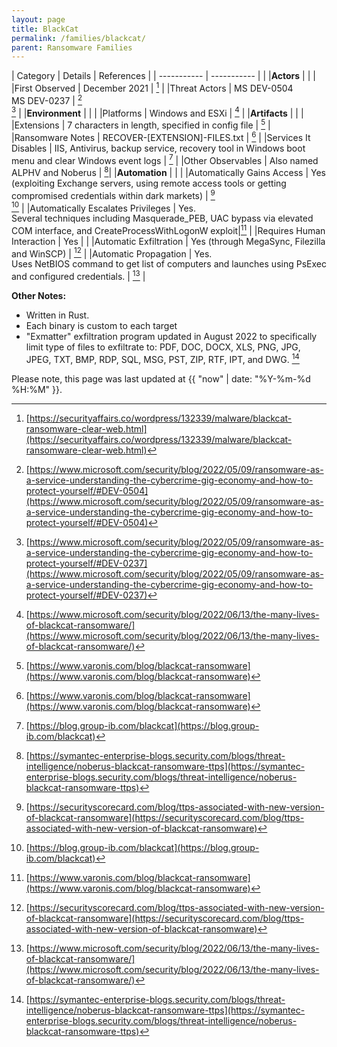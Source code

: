 ```yaml
---
layout: page
title: BlackCat
permalink: /families/blackcat/
parent: Ransomware Families
---
```


| Category | Details | References | 
| ----------- | ----------- | | 
|**Actors** | | |
|First Observed | December 2021 | [^1] |
|Threat Actors | MS DEV-0504<br>MS DEV-0237 | [^2]<br>[^3] |
|**Environment** | | |
|Platforms | Windows and ESXi | [^4] |
|**Artifacts** | | |
|Extensions | 7 characters in length, specified in config file | [^5] |
|Ransomware Notes | RECOVER-[EXTENSION]-FILES.txt | [^5] |
|Services It Disables | IIS, Antivirus, backup service, recovery tool in Windows boot menu and clear Windows event logs | [^8] |
|Other Observables | Also named ALPHV and Noberus | [^6]|
|**Automation** | | |
|Automatically Gains Access | Yes (exploiting Exchange servers, using remote access tools or getting compromised credentials within dark markets) | [^7]<br>[^8]  |
|Automatically Escalates Privileges | Yes. <br>Several techniques including Masquerade_PEB, UAC bypass via elevated COM interface, and CreateProcessWithLogonW exploit|[^5] |
|Requires Human Interaction | Yes | |
|Automatic Exfiltration | Yes (through MegaSync, Filezilla and WinSCP) | [^7] |
|Automatic Propagation | Yes. <br>Uses NetBIOS command to get list of computers and launches using PsExec and configured credentials. | [^4] |

**Other Notes:**
- Written in Rust. 
- Each binary is custom to each target
- "Exmatter" exfiltration program updated in August 2022 to specifically limit type of files to exfiltrate to: PDF, DOC, DOCX, XLS, PNG, JPG, JPEG, TXT, BMP, RDP, SQL, MSG, PST, ZIP, RTF, IPT, and DWG. [^6]


[^1]: [https://securityaffairs.co/wordpress/132339/malware/blackcat-ransomware-clear-web.html](https://securityaffairs.co/wordpress/132339/malware/blackcat-ransomware-clear-web.html)
[^2]: [https://www.microsoft.com/security/blog/2022/05/09/ransomware-as-a-service-understanding-the-cybercrime-gig-economy-and-how-to-protect-yourself/#DEV-0504](https://www.microsoft.com/security/blog/2022/05/09/ransomware-as-a-service-understanding-the-cybercrime-gig-economy-and-how-to-protect-yourself/#DEV-0504)
[^3]: [https://www.microsoft.com/security/blog/2022/05/09/ransomware-as-a-service-understanding-the-cybercrime-gig-economy-and-how-to-protect-yourself/#DEV-0237](https://www.microsoft.com/security/blog/2022/05/09/ransomware-as-a-service-understanding-the-cybercrime-gig-economy-and-how-to-protect-yourself/#DEV-0237)
[^4]: [https://www.microsoft.com/security/blog/2022/06/13/the-many-lives-of-blackcat-ransomware/](https://www.microsoft.com/security/blog/2022/06/13/the-many-lives-of-blackcat-ransomware/)
[^5]: [https://www.varonis.com/blog/blackcat-ransomware](https://www.varonis.com/blog/blackcat-ransomware)
[^6]: [https://symantec-enterprise-blogs.security.com/blogs/threat-intelligence/noberus-blackcat-ransomware-ttps](https://symantec-enterprise-blogs.security.com/blogs/threat-intelligence/noberus-blackcat-ransomware-ttps)
[^7]: [https://securityscorecard.com/blog/ttps-associated-with-new-version-of-blackcat-ransomware](https://securityscorecard.com/blog/ttps-associated-with-new-version-of-blackcat-ransomware)
[^8]: [https://blog.group-ib.com/blackcat](https://blog.group-ib.com/blackcat)

Please note, this page was last updated at {{ "now" | date: "%Y-%m-%d %H:%M" }}.
